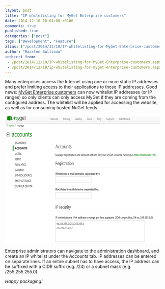 ```yaml
---
layout: post
title: "IP whitelisting for MyGet Enterprise customers"
date: 2014-12-10 16:04:00 +0100
comments: true
published: true
categories: ["post"]
tags: ["Development", "Feature"]
alias: ["/post/2014/12/10/IP-whitelisting-for-MyGet-Enterprise-customers.aspx", "/post/2014/12/10/ip-whitelisting-for-myget-enterprise-customers.aspx"]
author: "Maarten Balliauw"
redirect_from:
 - /post/2014/12/10/IP-whitelisting-for-MyGet-Enterprise-customers.aspx.html
 - /post/2014/12/10/ip-whitelisting-for-myget-enterprise-customers.aspx.html
---
```


<p>Many enterprises access the Internet using one or more static IP addresses and prefer limiting access to their applications to those IP addresses. Good news: <a href="http://www.myget.org/enterprise">MyGet Enterprise customers</a> can now whitelist IP addresses (or IP ranges) so only clients can only access MyGet if they are coming from the configured address. The whitelist will be applied for accessing the website, as well as for consuming hosted NuGet feeds.</p> <p><a href="/images/image_117.png"><img title="IP whitelisting for MyGet Enterprise customers" style="border-top: 0px; border-right: 0px; background-image: none; border-bottom: 0px; padding-top: 0px; padding-left: 0px; border-left: 0px; display: inline; padding-right: 0px" border="0" alt="IP whitelisting for MyGet Enterprise customers" src="/images/image_thumb_115.png" width="640" height="420"></a></p> <p>Enterprise administrators can navigate to the administration dashboard, and create an IP whitelist under the <em>Accounts </em>tab. IP addresses can be entered on separate lines. If an entire subnet has to have access, the IP address can be suffixed with a CIDR suffix (e.g. /24) or a subnet mask (e.g. /255.255.255.0).</p> <p><em>Happy packaging!</em></p>



